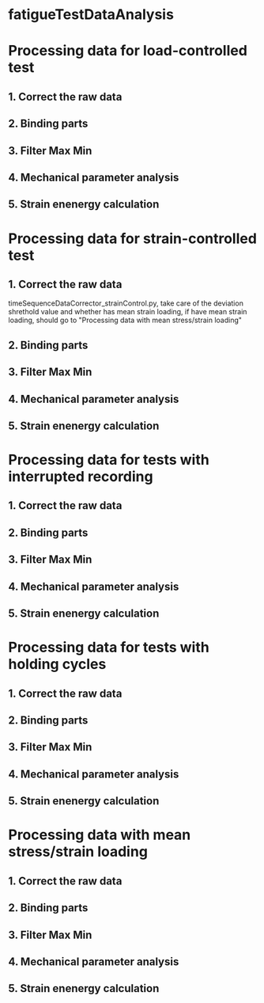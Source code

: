 # fatigueTestDataAnalysis
# Processing data for load-controlled test
## 1. Correct the raw data
## 2. Binding parts
## 3. Filter Max Min
## 4. Mechanical parameter analysis
## 5. Strain enenergy calculation


# Processing data for strain-controlled test
## 1. Correct the raw data
timeSequenceDataCorrector_strainControl.py, take care of the deviation shrethold value and whether has mean strain loading,
if have mean strain loading, should go to "Processing data with mean stress/strain loading"
## 2. Binding parts
## 3. Filter Max Min
## 4. Mechanical parameter analysis
## 5. Strain enenergy calculation


# Processing data for tests with interrupted recording
## 1. Correct the raw data
## 2. Binding parts
## 3. Filter Max Min
## 4. Mechanical parameter analysis
## 5. Strain enenergy calculation

# Processing data for tests with holding cycles
## 1. Correct the raw data
## 2. Binding parts
## 3. Filter Max Min
## 4. Mechanical parameter analysis
## 5. Strain enenergy calculation


# Processing data with mean stress/strain loading
## 1. Correct the raw data
## 2. Binding parts
## 3. Filter Max Min
## 4. Mechanical parameter analysis
## 5. Strain enenergy calculation
